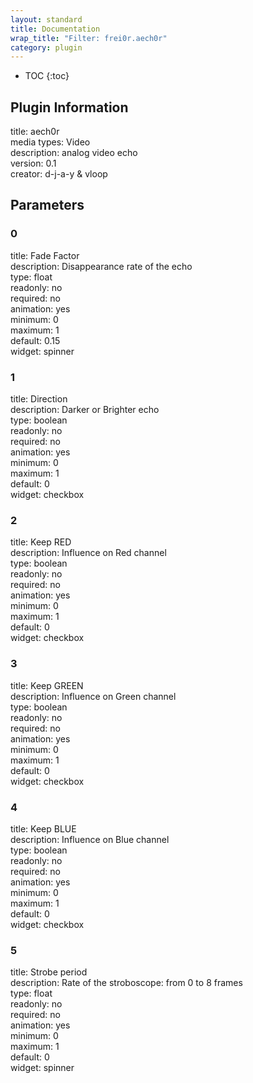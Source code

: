 ```yaml
---
layout: standard
title: Documentation
wrap_title: "Filter: frei0r.aech0r"
category: plugin
---
```

* TOC
{:toc}

## Plugin Information

title: aech0r  
media types:
Video  
description: analog video echo  
version: 0.1  
creator: d-j-a-y & vloop  

## Parameters

### 0

title: Fade Factor    
description:
Disappearance rate of the echo  
type: float  
readonly: no  
required: no  
animation: yes  
minimum: 0  
maximum: 1  
default: 0.15  
widget: spinner  

### 1

title: Direction    
description:
Darker or Brighter echo  
type: boolean  
readonly: no  
required: no  
animation: yes  
minimum: 0  
maximum: 1  
default: 0  
widget: checkbox  

### 2

title: Keep RED    
description:
Influence on Red channel  
type: boolean  
readonly: no  
required: no  
animation: yes  
minimum: 0  
maximum: 1  
default: 0  
widget: checkbox  

### 3

title: Keep GREEN    
description:
Influence on Green channel  
type: boolean  
readonly: no  
required: no  
animation: yes  
minimum: 0  
maximum: 1  
default: 0  
widget: checkbox  

### 4

title: Keep BLUE    
description:
Influence on Blue channel  
type: boolean  
readonly: no  
required: no  
animation: yes  
minimum: 0  
maximum: 1  
default: 0  
widget: checkbox  

### 5

title: Strobe period    
description:
Rate of the stroboscope: from 0 to 8 frames  
type: float  
readonly: no  
required: no  
animation: yes  
minimum: 0  
maximum: 1  
default: 0  
widget: spinner  

